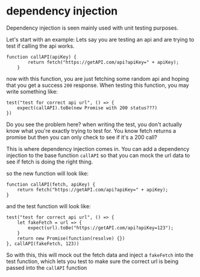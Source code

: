 # dependency injection

Dependency injection is seen mainly used with unit testing purposes.

Let's start with an example: 
    Lets say you are testing an api and are trying to test if calling the api works.

    function callAPI(apiKey) {
            return fetch("https://getAPI.com/api?apiKey=" + apiKey);
        }

now with this function, you are just fetching some random api and hoping that you get a success `200` response.  When testing this function, you may write something like: 


    test("test for correct api url", () => {
        expect(callAPI).toBe(new Promise with 200 status???)
    })
    

Do you see the problem here? when writing the test, you don't actually know what you're exactly trying to test for.  You know fetch returns a promise but then you can only check to see if it's a 200 call?

This is where dependency injection comes in.  You can add a dependency injection to the base function `callAPI` so that you can mock the url data to see if fetch is doing the right thing.

so the new function will look like: 
    
    
    function callAPI(fetch, apiKey) {
        return fetch("https://getAPI.com/api?apiKey=" + apiKey);
    }
    
    
and the test function will look like:
    
    
    test("test for correct api url", () => {
        let fakeFetch = url => {
            expect(url).toBe("https://getAPI.com/api?apiKey=123");
        }
        return new Promise(function(resolve) {})
    }, callAPI(fakeFetch, 123))

So with this, this will mock out the fetch data and inject a `fakeFetch` into the test function, which lets you test to make sure the correct url is being passed into the `callAPI` function
        
    
